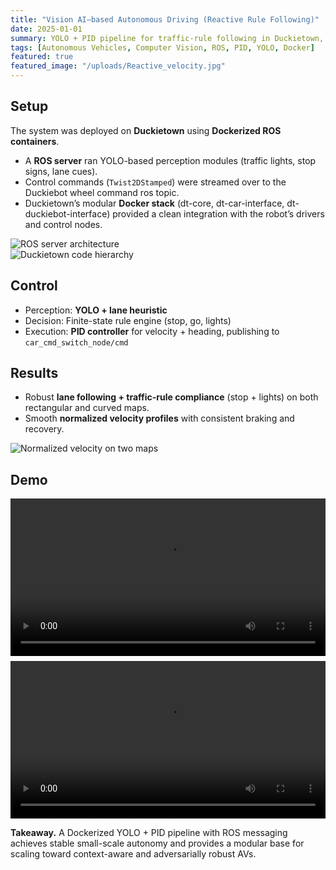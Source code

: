 ```yaml
---
title: "Vision AI–based Autonomous Driving (Reactive Rule Following)"
date: 2025-01-01
summary: YOLO + PID pipeline for traffic-rule following in Duckietown, running with Dockerized ROS server integration.
tags: [Autonomous Vehicles, Computer Vision, ROS, PID, YOLO, Docker]
featured: true
featured_image: "/uploads/Reactive_velocity.jpg"
---
```


## Setup  
The system was deployed on **Duckietown** using **Dockerized ROS containers**.  
- A **ROS server** ran YOLO-based perception modules (traffic lights, stop signs, lane cues).  
- Control commands (`Twist2DStamped`) were streamed over to the Duckiebot wheel command ros topic.  
- Duckietown’s modular **Docker stack** (dt-core, dt-car-interface, dt-duckiebot-interface) provided a clean integration with the robot’s drivers and control nodes.  

![ROS server architecture](/uploads/ros_server.png)  
![Duckietown code hierarchy](/uploads/code_hierarchy.png)  

## Control  
- Perception: **YOLO + lane heuristic**  
- Decision: Finite-state rule engine (stop, go, lights)  
- Execution: **PID controller** for velocity + heading, publishing to `car_cmd_switch_node/cmd`  

## Results  
- Robust **lane following + traffic-rule compliance** (stop + lights) on both rectangular and curved maps.  
- Smooth **normalized velocity profiles** with consistent braking and recovery.  

![Normalized velocity on two maps](/uploads/Reactive_velocity.jpg)  

## Demo  
<video src="/uploads/Yolo1.mp4" controls playsinline style="width:100%;"></video>  
<video src="/uploads/Yolo2.mp4" controls playsinline style="width:100%; margin-top:0.5rem;"></video>  

**Takeaway.** A Dockerized YOLO + PID pipeline with ROS messaging achieves stable small-scale autonomy and provides a modular base for scaling toward context-aware and adversarially robust AVs.  
